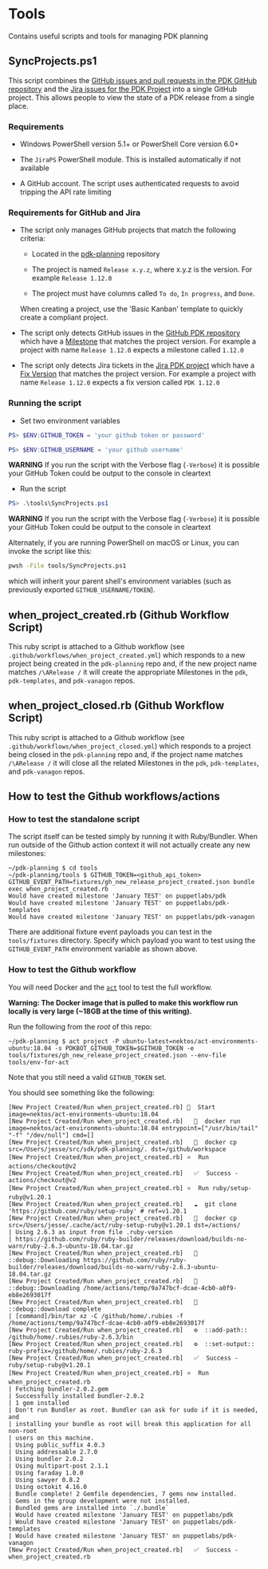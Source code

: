 # Tools

Contains useful scripts and tools for managing PDK planning

## SyncProjects.ps1

This script combines the [GitHub issues and pull requests in the PDK GitHub repository](https://github.com/puppetlabs/pdk) and the [Jira issues for the PDK Project](https://tickets.puppetlabs.com/projects/PDK/issues) into a single GitHub project. This allows people to view the state of a PDK release from a single place.

### Requirements

* Windows PowerShell version 5.1+ or PowerShell Core version 6.0+

* The `JiraPS` PowerShell module. This is installed automatically if not available

* A GitHub account. The script uses authenticated requests to avoid tripping the API rate limiting

### Requirements for GitHub and Jira

* The script only manages GitHub projects that match the following criteria:

  * Located in the [pdk-planning](https://github.com/puppetlabs/pdk-planning) repository

  * The project is named `Release x.y.z`, where x.y.z is the version.  For example `Release 1.12.0`

  * The project must have columns called `To do`, `In progress`, and `Done`.

  When creating a project, use the 'Basic Kanban' template to quickly create a compliant project.

* The script only detects GitHub issues in the [GitHub PDK repository](https://github.com/puppetlabs/pdk) which have a [Milestone](https://github.com/puppetlabs/pdk/milestones) that matches the project version.  For example a project with name `Release 1.12.0` expects a milestone called `1.12.0`

* The script only detects Jira tickets in the [Jira PDK project](https://tickets.puppetlabs.com/projects/PDK/issues) which have a [Fix Version](https://tickets.puppetlabs.com/projects/PDK?selectedItem=com.atlassian.jira.jira-projects-plugin:release-page&status=released-unreleased&contains=PDK) that matches the project version.  For example a project with name `Release 1.12.0` expects a fix version called `PDK 1.12.0`

### Running the script

* Set two environment variables

``` powershell
PS> $ENV:GITHUB_TOKEN = 'your github token or password'

PS> $ENV:GITHUB_USERNAME = 'your github username'
```

**WARNING** If you run the script with the Verbose flag (`-Verbose`) it is possible your GitHub Token could be output to the console in cleartext

* Run the script

``` powershell
PS> .\tools\SyncProjects.ps1
```

**WARNING** If you run the script with the Verbose flag (`-Verbose`) it is possible your GitHub Token could be output to the console in cleartext

Alternately, if you are running PowerShell on macOS or Linux, you can invoke the script like this:

```bash
pwsh -File tools/SyncProjects.ps1
```

which will inherit your parent shell's environment variables (such as previously exported `GITHUB_USERNAME/TOKEN`).

## when\_project\_created.rb (Github Workflow Script)

This ruby script is attached to a Github workflow (see `.github/workflows/when_project_created.yml`) which responds
to a new project being created in the `pdk-planning` repo and, if the new project name matches `/\ARelease /` it
will create the appropriate Milestones in the `pdk`, `pdk-templates`, and `pdk-vanagon` repos.

## when\_project\_closed.rb (Github Workflow Script)

This ruby script is attached to a Github workflow (see `.github/workflows/when_project_closed.yml`) which responds
to a project being closed in the `pdk-planning` repo and, if the project name matches `/\ARelease /` it
will close all the related Milestones in the `pdk`, `pdk-templates`, and `pdk-vanagon` repos.

## How to test the Github workflows/actions

### How to test the standalone script

The script itself can be tested simply by running it with Ruby/Bundler. When run outside of the Github action context
it will not actually create any new milestones:

```
~/pdk-planning $ cd tools
~/pdk-planning/tools $ GITHUB_TOKEN=<github_api_token> GITHUB_EVENT_PATH=fixtures/gh_new_release_project_created.json bundle exec when_project_created.rb
Would have created milestone 'January TEST' on puppetlabs/pdk
Would have created milestone 'January TEST' on puppetlabs/pdk-templates
Would have created milestone 'January TEST' on puppetlabs/pdk-vanagon
```

There are additional fixture event payloads you can test in the `tools/fixtures` directory. Specify which payload
you want to test using the `GITHUB_EVENT_PATH` environment variable as shown above.

### How to test the Github workflow

You will need Docker and the [`act`](https://github.com/nektos/act#installation) tool to test the full workflow.

**Warning: The Docker image that is pulled to make this workflow run locally is very large (~18GB at the time of this writing).**

Run the following from the _root_ of this repo:

```
~/pdk-planning $ act project -P ubuntu-latest=nektos/act-environments-ubuntu:18.04 -s PDKBOT_GITHUB_TOKEN=$GITHUB_TOKEN -e tools/fixtures/gh_new_release_project_created.json --env-file tools/env-for-act
```

Note that you still need a valid `GITHUB_TOKEN` set.

You should see something like the following:

```
[New Project Created/Run when_project_created.rb] 🚀  Start image=nektos/act-environments-ubuntu:18.04
[New Project Created/Run when_project_created.rb]   🐳  docker run image=nektos/act-environments-ubuntu:18.04 entrypoint=["/usr/bin/tail" "-f" "/dev/null"] cmd=[]
[New Project Created/Run when_project_created.rb]   🐳  docker cp src=/Users/jesse/src/sdk/pdk-planning/. dst=/github/workspace
[New Project Created/Run when_project_created.rb] ⭐  Run actions/checkout@v2
[New Project Created/Run when_project_created.rb]   ✅  Success - actions/checkout@v2
[New Project Created/Run when_project_created.rb] ⭐  Run ruby/setup-ruby@v1.20.1
[New Project Created/Run when_project_created.rb]   ☁  git clone 'https://github.com/ruby/setup-ruby' # ref=v1.20.1
[New Project Created/Run when_project_created.rb]   🐳  docker cp src=/Users/jesse/.cache/act/ruby-setup-ruby@v1.20.1 dst=/actions/
| Using 2.6.3 as input from file .ruby-version
| https://github.com/ruby/ruby-builder/releases/download/builds-no-warn/ruby-2.6.3-ubuntu-18.04.tar.gz
[New Project Created/Run when_project_created.rb]   💬  ::debug::Downloading https://github.com/ruby/ruby-builder/releases/download/builds-no-warn/ruby-2.6.3-ubuntu-18.04.tar.gz
[New Project Created/Run when_project_created.rb]   💬  ::debug::Downloading /home/actions/temp/9a747bcf-dcae-4cb0-a0f9-eb8e2693017f
[New Project Created/Run when_project_created.rb]   💬  ::debug::download complete
| [command]/bin/tar xz -C /github/home/.rubies -f /home/actions/temp/9a747bcf-dcae-4cb0-a0f9-eb8e2693017f
[New Project Created/Run when_project_created.rb]   ⚙  ::add-path:: /github/home/.rubies/ruby-2.6.3/bin
[New Project Created/Run when_project_created.rb]   ⚙  ::set-output:: ruby-prefix=/github/home/.rubies/ruby-2.6.3
[New Project Created/Run when_project_created.rb]   ✅  Success - ruby/setup-ruby@v1.20.1
[New Project Created/Run when_project_created.rb] ⭐  Run when_project_created.rb
| Fetching bundler-2.0.2.gem
| Successfully installed bundler-2.0.2
| 1 gem installed
| Don't run Bundler as root. Bundler can ask for sudo if it is needed, and
| installing your bundle as root will break this application for all non-root
| users on this machine.
| Using public_suffix 4.0.3
| Using addressable 2.7.0
| Using bundler 2.0.2
| Using multipart-post 2.1.1
| Using faraday 1.0.0
| Using sawyer 0.8.2
| Using octokit 4.16.0
| Bundle complete! 2 Gemfile dependencies, 7 gems now installed.
| Gems in the group development were not installed.
| Bundled gems are installed into `./.bundle`
| Would have created milestone 'January TEST' on puppetlabs/pdk
| Would have created milestone 'January TEST' on puppetlabs/pdk-templates
| Would have created milestone 'January TEST' on puppetlabs/pdk-vanagon
[New Project Created/Run when_project_created.rb]   ✅  Success - when_project_created.rb
```
